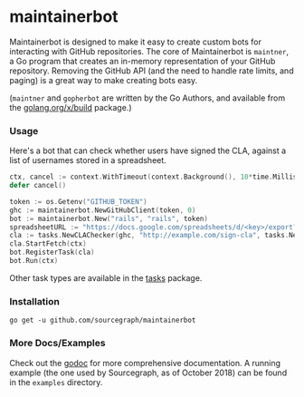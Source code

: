 # maintainerbot

Maintainerbot is designed to make it easy to create custom bots for interacting
with GitHub repositories. The core of Maintainerbot is `maintner`, a Go program
that creates an in-memory representation of your GitHub repository. Removing the
GitHub API (and the need to handle rate limits, and paging) is a great way to
make creating bots easy.

(`maintner` and `gopherbot` are written by the Go Authors, and available from
the [golang.org/x/build][build] package.)

[build]: https://godoc.org/golang.org/x/build

### Usage

Here's a bot that can check whether users have signed the CLA, against a list of
usernames stored in a spreadsheet.

```go
ctx, cancel := context.WithTimeout(context.Background(), 10*time.Millisecond)
defer cancel()

token := os.Getenv("GITHUB_TOKEN")
ghc := maintainerbot.NewGitHubClient(token, 0)
bot := maintainerbot.New("rails", "rails", token)
spreadsheetURL := "https://docs.google.com/spreadsheets/d/<key>/export?format=csv&sheet=0"
cla := tasks.NewCLAChecker(ghc, "http://example.com/sign-cla", tasks.NewSpreadsheetFetcher(spreadsheetURL))
cla.StartFetch(ctx)
bot.RegisterTask(cla)
bot.Run(ctx)
```

Other task types are available in the [tasks][tasks] package.

[tasks]: https://godoc.org/github.com/sourcegraph/maintainerbot/tasks

### Installation

```
go get -u github.com/sourcegraph/maintainerbot
```

### More Docs/Examples

Check out the [godoc][godoc] for more comprehensive documentation. A running
example (the one used by Sourcegraph, as of October 2018) can be found in the
`examples` directory.

[godoc]: https://godoc.org/github.com/sourcegraph/maintainerbot
